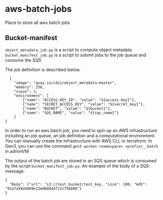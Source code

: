 # aws-batch-jobs
Place to store all aws batch jobs

## Bucket-manifest

`object_metadata_job.py` is a script to compute object metadata
`bucket_manifest_job.py` is a script to submit jobs to the job queue and consume the SQS

The job definition is described below. 
```
  {
    "image": "quay.io/cdis/object_metadata:master",
    "memory": 256,
    "vcpus": 1,
    "environment": [
        {"name": "ACCESS_KEY_ID", "value": "${access_key}"},
        {"name": "SECRET_ACCESS_KEY", "value": "${secret_key}"},
        {"name": "BUCKET", "value": "${bucket}"},
        {"name": "SQS_NAME", "value": "${sqs_name}"}
    ]
}
```
In order to run an aws batch job, you need to spin up an AWS infrastructure including an job queue, an job definition and a computational environment. You can manually create the infrastructure with AWS CLI, or terraform. In Gen3, you can use the command `gen3 workon <namespace> <prefix>__batch` in adminVM

The output of the batch job are stored in an SQS queue which is consumed by the script `bucket_manifest_job.py`. 
An example of the body of a SQS message:
```
{
  "Body": {"url": "s3://test_bucket/test_key, "size": 100, "md5": "91afa59a9469e12e0b0844712c756b08"}
}
```
